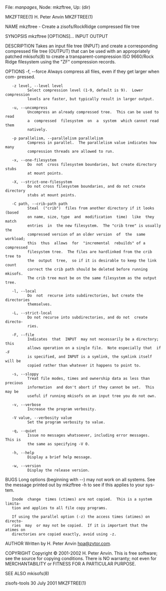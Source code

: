 File: *manpages*,  Node: mkzftree,  Up: (dir)

MKZFTREE(1)                     H. Peter Anvin                     MKZFTREE(1)



NAME
       mkzftree - Create a zisofs/RockRidge compressed file tree

SYNOPSIS
       mkzftree [OPTIONS]... INPUT OUTPUT

DESCRIPTION
       Takes  an input file tree (INPUT) and create a corresponding compressed
       file tree (OUTPUT) that can  be  used  with  an  appropriately  patched
       mkisofs(8)  to  create  a  transparent-compression  ISO 9660/Rock Ridge
       filesystem using the "ZF" compression records.

OPTIONS
       -f, --force
              Always compress all files, even if they  get  larger  when  com-
              pressed.

       -z level, --level level
              Select compression level (1-9, default is 9).  Lower compression
              levels are faster, but typically result in larger output.

       -u, --uncompress
              Uncompress an already compressed tree.  This can be used to read
              a  compressed  filesystem  on  a  system  which cannot read them
              natively.

       -p parallelism, --parallelism parallelism
              Compress in parallel.  The parallelism value indicates how  many
              compression threads are allowed to run.

       -x, --one-filesystem
              Do  not  cross filesystem boundaries, but create directory stubs
              at mount points.

       -X, --strict-one-filesystem
              Do not cross filesystem boundaries, and do not create  directory
              stubs at mount points.

       -C path, --crib-path path
              Steal  ("crib")  files from another directory if it looks (based
              on name, size, type  and  modification  time)  like  they  match
              entries  in  the new filesystem.  The "crib tree" is usually the
              compressed version of an older version  of  the  same  workload;
              this  thus  allows  for  "incremental  rebuilds" of a compressed
              filesystem tree.  The files are hardlinked from the crib tree to
              the  output  tree,  so if it is desirable to keep the link count
              correct the crib path should be deleted before running  mkisofs.
              The crib tree must be on the same filesystem as the output tree.

       -l, --local
              Do  not  recurse into subdirectories, but create the directories
              themselves.

       -L, --strict-local
              Do not recurse into subdirectories, and do not  create  directo-
              ries.

       -F, --file
              Indicates  that  INPUT  may not necessarily be a directory; this
              allows operation on a single file.  Note especially that  if  -F
              is specified, and INPUT is a symlink, the symlink itself will be
              copied rather than whatever it happens to point to.

       -s, --sloppy
              Treat file modes, times and ownership data as less than precious
              information  and don't abort if they cannot be set.  This may be
              useful if running mkisofs on an input tree you do not own.

       -v, --verbose
              Increase the program verbosity.

       -V value, --verbosity value
              Set the program verbosity to value.

       -q, --quiet
              Issue no messages whatsoever, including error messages.  This is
              the same as specifying -V 0.

       -h, --help
              Display a brief help message.

       -w, --version
              Display the release version.

BUGS
       Long  options (beginning with --) may not work on all systems.  See the
       message printed out by mkzftree -h to see if this applies to your  sys-
       tem.

       Inode  change  times (ctimes) are not copied.  This is a system limita-
       tion and applies to all file copy programs.

       If using the parallel option (-z) the access times (atimes) on directo-
       ries  may  or may not be copied.  If it is important that the atimes on
       directories are copied exactly, avoid using -z.

AUTHOR
       Written by H. Peter Anvin <hpa@zytor.com>.

COPYRIGHT
       Copyright © 2001-2002 H. Peter Anvin.
       This is free software; see the source for copying conditions.  There is
       NO  warranty;  not even for MERCHANTABILITY or FITNESS FOR A PARTICULAR
       PURPOSE.

SEE ALSO
       mkisofs(8)



zisofs-tools                     30 July 2001                      MKZFTREE(1)
